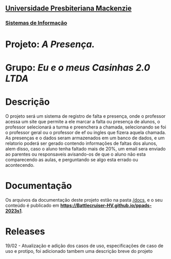 <h2><a href= "https://www.mackenzie.br">Universidade Presbiteriana Mackenzie</a></h2>
<h3><a href= "https://www.mackenzie.br/graduacao/sao-paulo-higienopolis/sistemas-de-informacao">Sistemas de Informação</a></h3>

# Projeto: *A Presença.*

# Grupo: *Eu e o meus Casinhas 2.0 LTDA*

# Descrição

O projeto será um sistema de registro de falta e presença, onde o professor acessa um site que permite a ele marcar a falta ou presença de alunos, o professor selecionará a turma e preenchera a chamada, selecionando se foi o professor geral ou o professor de ef ou ingles que fizera aquela chamada. As presenças e o dados seram armazenados em um banco de dados, e um relatorio poderá ser gerado contendo informações de faltas dos alunos, alem disso, caso o aluno tenha faltado mais de 20%, um email sera enviado ao parentes ou responsaveis avisando-os de que o aluno não esta comparecendo as aulas, e perguntando se algo esta errado ou acontecendo.

# Documentação

Os arquivos da documentação deste projeto estão na pasta [/docs](/docs), e o seu conteúdo é publicado em **https://Battlecruiser-HV.github.io/ppads-2023s1**.


# Releases

19/02 - Atualização e adição dos casos de uso, especificações de caso de uso e protipo, foi adicionado tambem uma descrição breve do projeto
